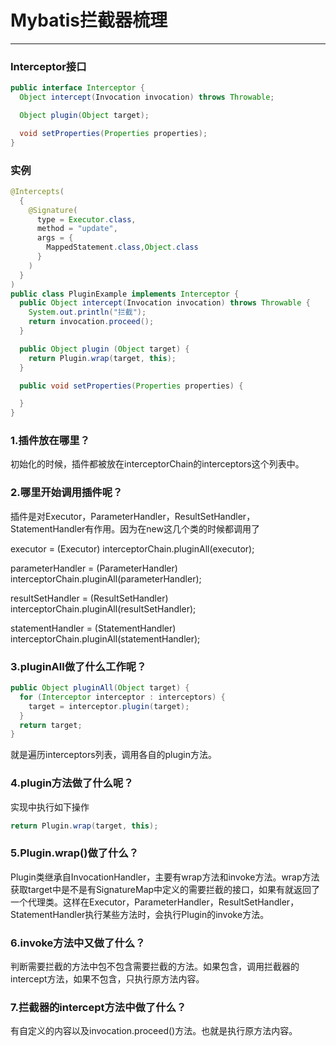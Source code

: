 # Mybatis拦截器梳理
---
### Interceptor接口
```java
public interface Interceptor {
  Object intercept(Invocation invocation) throws Throwable;

  Object plugin(Object target);

  void setProperties(Properties properties);
}
```
### 实例
```java
@Intercepts(
  {
    @Signature(
      type = Executor.class,
      method = "update",
      args = {
        MappedStatement.class,Object.class
      }
    )
  }
)
public class PluginExample implements Interceptor {
  public Object intercept(Invocation invocation) throws Throwable {
    System.out.println("拦截");
    return invocation.proceed();
  }

  public Object plugin (Object target) {
    return Plugin.wrap(target, this);
  }

  public void setProperties(Properties properties) {

  }
}
```

### 1.插件放在哪里？
初始化的时候，插件都被放在interceptorChain的interceptors这个列表中。
### 2.哪里开始调用插件呢？
插件是对Executor，ParameterHandler，ResultSetHandler，StatementHandler有作用。因为在new这几个类的时候都调用了

executor = (Executor) interceptorChain.pluginAll(executor);

parameterHandler = (ParameterHandler) interceptorChain.pluginAll(parameterHandler);

resultSetHandler = (ResultSetHandler) interceptorChain.pluginAll(resultSetHandler);

statementHandler = (StatementHandler) interceptorChain.pluginAll(statementHandler);
### 3.pluginAll做了什么工作呢？
```java
public Object pluginAll(Object target) {
  for (Interceptor interceptor : interceptors) {
    target = interceptor.plugin(target);
  }
  return target;
}
```
就是遍历interceptors列表，调用各自的plugin方法。

### 4.plugin方法做了什么呢？
实现中执行如下操作
```java
return Plugin.wrap(target, this);
```

### 5.Plugin.wrap()做了什么？
Plugin类继承自InvocationHandler，主要有wrap方法和invoke方法。wrap方法获取target中是不是有SignatureMap中定义的需要拦截的接口，如果有就返回了一个代理类。这样在Executor，ParameterHandler，ResultSetHandler，StatementHandler执行某些方法时，会执行Plugin的invoke方法。

### 6.invoke方法中又做了什么？
判断需要拦截的方法中包不包含需要拦截的方法。如果包含，调用拦截器的intercept方法，如果不包含，只执行原方法内容。

### 7.拦截器的intercept方法中做了什么？
有自定义的内容以及invocation.proceed()方法。也就是执行原方法内容。
